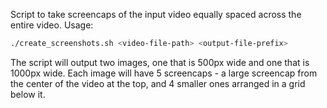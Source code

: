 Script to take screencaps of the input video equally spaced across the entire
video. Usage:

```bash
./create_screenshots.sh <video-file-path> <output-file-prefix>
```

The script will output two images, one that is 500px wide and one that is 1000px
wide. Each image will have 5 screencaps - a large screencap from the center 
of the video at the top, and 4 smaller ones arranged in a grid below it.